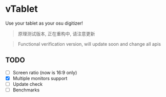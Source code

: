 # vTablet

Use your tablet as your osu digitizer! 

> 原理测试版本, 正在重构中, 请注意更新

> Functional verification version, will update soon and change all apis

## TODO

- [ ] Screen ratio (now is 16:9 only)
- [x] Multiple monitors support
- [ ] Update check
- [ ] Benchmarks
